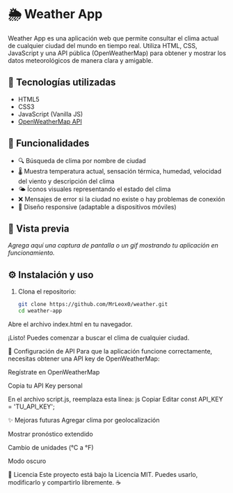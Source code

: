 # 🌦️ Weather App

Weather App es una aplicación web que permite consultar el clima actual de cualquier ciudad del mundo en tiempo real. Utiliza HTML, CSS, JavaScript y una API pública (OpenWeatherMap) para obtener y mostrar los datos meteorológicos de manera clara y amigable.

## 🧰 Tecnologías utilizadas

- HTML5
- CSS3
- JavaScript (Vanilla JS)
- [OpenWeatherMap API](https://openweathermap.org/api)

## 🚀 Funcionalidades

- 🔍 Búsqueda de clima por nombre de ciudad
- 🌡️ Muestra temperatura actual, sensación térmica, humedad, velocidad del viento y descripción del clima
- 🌤️ Íconos visuales representando el estado del clima
- ❌ Mensajes de error si la ciudad no existe o hay problemas de conexión
- 📱 Diseño responsive (adaptable a dispositivos móviles)

## 📸 Vista previa

_Agrega aquí una captura de pantalla o un gif mostrando tu aplicación en funcionamiento._

## ⚙️ Instalación y uso

1. Clona el repositorio:
   ```bash
   git clone https://github.com/MrLeox0/weather.git
   cd weather-app
Abre el archivo index.html en tu navegador.

¡Listo! Puedes comenzar a buscar el clima de cualquier ciudad.

🔑 Configuración de API
Para que la aplicación funcione correctamente, necesitas obtener una API key de OpenWeatherMap:

Regístrate en OpenWeatherMap

Copia tu API Key personal

En el archivo script.js, reemplaza esta línea:
js
Copiar
Editar
const API_KEY = 'TU_API_KEY';

✨ Mejoras futuras
Agregar clima por geolocalización

Mostrar pronóstico extendido

Cambio de unidades (°C a °F)

Modo oscuro

📄 Licencia
Este proyecto está bajo la Licencia MIT. Puedes usarlo, modificarlo y compartirlo libremente. ☕
